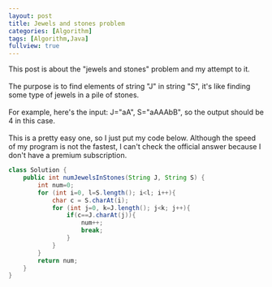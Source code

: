 ```yaml
---
layout: post
title: Jewels and stones problem
categories: [Algorithm]
tags: [Algorithm,Java]
fullview: true
---
```


This post is about the "jewels and stones" problem and my attempt to it.<br><br>
The purpose is to find elements of string "J" in string "S", it's like finding some type of jewels in a pile of stones.<br><br>
For example, here's the input: J="aA", S="aAAAbB", so the output should be 4 in this case.<br><br>
This is a pretty easy one, so I just put my code below. Although the speed of my program is not the fastest, I can't check the official answer because I don't have a premium subscription.

```java
class Solution {
    public int numJewelsInStones(String J, String S) {
        int num=0;
        for (int i=0, l=S.length(); i<l; i++){
            char c = S.charAt(i);
            for (int j=0, k=J.length(); j<k; j++){
                if(c==J.charAt(j)){
                    num++;
                    break;
                }
            }
        }
        return num;
    }
}
```
